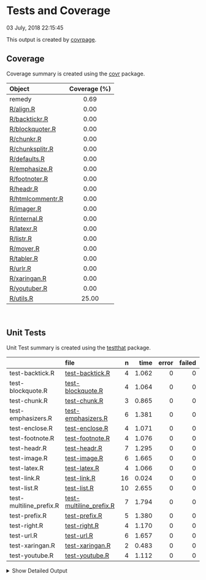Tests and Coverage
================
03 July, 2018 22:15:45

This output is created by
[covrpage](https://github.com/yonicd/covrpage).

## Coverage

Coverage summary is created using the
[covr](https://github.com/r-lib/covr) package.

| Object                                  | Coverage (%) |
| :-------------------------------------- | :----------: |
| remedy                                  |     0.69     |
| [R/align.R](../R/align.R)               |     0.00     |
| [R/backtickr.R](../R/backtickr.R)       |     0.00     |
| [R/blockquoter.R](../R/blockquoter.R)   |     0.00     |
| [R/chunkr.R](../R/chunkr.R)             |     0.00     |
| [R/chunksplitr.R](../R/chunksplitr.R)   |     0.00     |
| [R/defaults.R](../R/defaults.R)         |     0.00     |
| [R/emphasize.R](../R/emphasize.R)       |     0.00     |
| [R/footnoter.R](../R/footnoter.R)       |     0.00     |
| [R/headr.R](../R/headr.R)               |     0.00     |
| [R/htmlcommentr.R](../R/htmlcommentr.R) |     0.00     |
| [R/imager.R](../R/imager.R)             |     0.00     |
| [R/internal.R](../R/internal.R)         |     0.00     |
| [R/latexr.R](../R/latexr.R)             |     0.00     |
| [R/listr.R](../R/listr.R)               |     0.00     |
| [R/mover.R](../R/mover.R)               |     0.00     |
| [R/tabler.R](../R/tabler.R)             |     0.00     |
| [R/urlr.R](../R/urlr.R)                 |     0.00     |
| [R/xaringan.R](../R/xaringan.R)         |     0.00     |
| [R/youtuber.R](../R/youtuber.R)         |     0.00     |
| [R/utils.R](../R/utils.R)               |    25.00     |

<br>

## Unit Tests

Unit Test summary is created using the
[testthat](https://github.com/r-lib/testthat)
package.

|                          | file                                                         |  n |  time | error | failed | skipped | warning |
| ------------------------ | :----------------------------------------------------------- | -: | ----: | ----: | -----: | ------: | ------: |
| test-backtick.R          | [test-backtick.R](testthat/test-backtick.R)                  |  4 | 1.062 |     0 |      0 |       0 |       0 |
| test-blockquote.R        | [test-blockquote.R](testthat/test-blockquote.R)              |  4 | 1.064 |     0 |      0 |       0 |       0 |
| test-chunk.R             | [test-chunk.R](testthat/test-chunk.R)                        |  3 | 0.865 |     0 |      0 |       0 |       0 |
| test-emphasizers.R       | [test-emphasizers.R](testthat/test-emphasizers.R)            |  6 | 1.381 |     0 |      0 |       0 |       0 |
| test-enclose.R           | [test-enclose.R](testthat/test-enclose.R)                    |  4 | 1.071 |     0 |      0 |       0 |       0 |
| test-footnote.R          | [test-footnote.R](testthat/test-footnote.R)                  |  4 | 1.076 |     0 |      0 |       0 |       0 |
| test-headr.R             | [test-headr.R](testthat/test-headr.R)                        |  7 | 1.295 |     0 |      0 |       0 |       0 |
| test-image.R             | [test-image.R](testthat/test-image.R)                        |  6 | 1.665 |     0 |      0 |       0 |       0 |
| test-latex.R             | [test-latex.R](testthat/test-latex.R)                        |  4 | 1.066 |     0 |      0 |       0 |       0 |
| test-link.R              | [test-link.R](testthat/test-link.R)                          | 16 | 0.024 |     0 |      0 |       0 |       0 |
| test-list.R              | [test-list.R](testthat/test-list.R)                          | 10 | 2.655 |     0 |      0 |       0 |       0 |
| test-multiline\_prefix.R | [test-multiline\_prefix.R](testthat/test-multiline_prefix.R) |  7 | 1.794 |     0 |      0 |       0 |       0 |
| test-prefix.R            | [test-prefix.R](testthat/test-prefix.R)                      |  5 | 1.380 |     0 |      0 |       0 |       0 |
| test-right.R             | [test-right.R](testthat/test-right.R)                        |  4 | 1.170 |     0 |      0 |       0 |       0 |
| test-url.R               | [test-url.R](testthat/test-url.R)                            |  6 | 1.657 |     0 |      0 |       0 |       0 |
| test-xaringan.R          | [test-xaringan.R](testthat/test-xaringan.R)                  |  2 | 0.483 |     0 |      0 |       0 |       0 |
| test-youtube.R           | [test-youtube.R](testthat/test-youtube.R)                    |  4 | 1.112 |     0 |      0 |       0 |       0 |

<details>
  <summary> Show Detailed Output </summary>
| file                                                              | context                         | test                                                   | status | n |  time |
| :---------------------------------------------------------------- | :------------------------------ | :----------------------------------------------------- | :----- | -: | ----: |
| [test-backtick.R](testthat/test-backtick.R#L15)                   | backticks                       | backticks: empty                                       | PASS   | 1 | 0.167 |
| [test-backtick.R](testthat/test-backtick.R#L28)                   | backticks                       | backticks: highlighted                                 | PASS   | 1 | 0.292 |
| [test-backtick.R](testthat/test-backtick.R#L41)                   | backticks                       | backticks: multiline                                   | PASS   | 1 | 0.292 |
| [test-backtick.R](testthat/test-backtick.R#L54)                   | backticks                       | backticks: multiselect                                 | PASS   | 1 | 0.311 |
| [test-blockquote.R](testthat/test-blockquote.R#L13)               | blockquoter                     | blockquoter: empty                                     | PASS   | 1 | 0.165 |
| [test-blockquote.R](testthat/test-blockquote.R#L25)               | blockquoter                     | blockquoter: highlighted                               | PASS   | 1 | 0.298 |
| [test-blockquote.R](testthat/test-blockquote.R#L37)               | blockquoter                     | blockquoter: multiline                                 | PASS   | 1 | 0.300 |
| [test-blockquote.R](testthat/test-blockquote.R#L49)               | blockquoter                     | blockquoter: multiparagraph                            | PASS   | 1 | 0.301 |
| [test-chunk.R](testthat/test-chunk.R#L27_L29)                     | chunks                          | splitting: splitting one chunk into two                | PASS   | 1 | 0.301 |
| [test-chunk.R](testthat/test-chunk.R#L47_L49)                     | chunks                          | creating: full document                                | PASS   | 1 | 0.268 |
| [test-chunk.R](testthat/test-chunk.R#L67_L69)                     | chunks                          | wrapping: full document                                | PASS   | 1 | 0.296 |
| [test-emphasizers.R](testthat/test-emphasizers.R#L15)             | emphasizers                     | italics: empty                                         | PASS   | 1 | 0.159 |
| [test-emphasizers.R](testthat/test-emphasizers.R#L28)             | emphasizers                     | italics: highlighted                                   | PASS   | 1 | 0.301 |
| [test-emphasizers.R](testthat/test-emphasizers.R#L45)             | emphasizers                     | bold: empty                                            | PASS   | 1 | 0.159 |
| [test-emphasizers.R](testthat/test-emphasizers.R#L58)             | emphasizers                     | bold: highlighted                                      | PASS   | 1 | 0.297 |
| [test-emphasizers.R](testthat/test-emphasizers.R#L75)             | emphasizers                     | strike: empty                                          | PASS   | 1 | 0.170 |
| [test-emphasizers.R](testthat/test-emphasizers.R#L88)             | emphasizers                     | strike: highlighted                                    | PASS   | 1 | 0.295 |
| [test-enclose.R](testthat/test-enclose.R#L21)                     | enclose                         | enclose: empty                                         | PASS   | 1 | 0.165 |
| [test-enclose.R](testthat/test-enclose.R#L38)                     | enclose                         | enclose: highlighted                                   | PASS   | 1 | 0.303 |
| [test-enclose.R](testthat/test-enclose.R#L54)                     | enclose                         | enclose: multiple lines                                | PASS   | 1 | 0.300 |
| [test-enclose.R](testthat/test-enclose.R#L68)                     | enclose                         | enclose: multiple selections                           | PASS   | 1 | 0.303 |
| [test-footnote.R](testthat/test-footnote.R#L15)                   | footnotes                       | footnotes: empty                                       | PASS   | 1 | 0.163 |
| [test-footnote.R](testthat/test-footnote.R#L28)                   | footnotes                       | footnotes: highlighted                                 | PASS   | 1 | 0.300 |
| [test-footnote.R](testthat/test-footnote.R#L41)                   | footnotes                       | footnotes: multiline                                   | PASS   | 1 | 0.299 |
| [test-footnote.R](testthat/test-footnote.R#L54)                   | footnotes                       | footnotes: multiselect                                 | PASS   | 1 | 0.314 |
| [test-headr.R](testthat/test-headr.R#L10)                         | headr                           | add headers to source editor: \#                       | PASS   | 1 | 0.166 |
| [test-headr.R](testthat/test-headr.R#L17)                         | headr                           | add headers to source editor: \#\#                     | PASS   | 1 | 0.168 |
| [test-headr.R](testthat/test-headr.R#L24)                         | headr                           | add headers to source editor: \#\#\#                   | PASS   | 1 | 0.165 |
| [test-headr.R](testthat/test-headr.R#L31)                         | headr                           | add headers to source editor: \#\#\#\#                 | PASS   | 1 | 0.170 |
| [test-headr.R](testthat/test-headr.R#L38)                         | headr                           | add headers to source editor: \#\#\#\#\#               | PASS   | 1 | 0.160 |
| [test-headr.R](testthat/test-headr.R#L45)                         | headr                           | add headers to source editor: \#\#\#\#\#\#             | PASS   | 1 | 0.167 |
| [test-headr.R](testthat/test-headr.R#L53)                         | headr                           | add headers to source editor: append                   | PASS   | 1 | 0.299 |
| [test-image.R](testthat/test-image.R#L15)                         | images                          | images: empty                                          | PASS   | 1 | 0.166 |
| [test-image.R](testthat/test-image.R#L28)                         | images                          | images: no description bad link                        | PASS   | 1 | 0.301 |
| [test-image.R](testthat/test-image.R#L41)                         | images                          | images: description bad link                           | PASS   | 1 | 0.300 |
| [test-image.R](testthat/test-image.R#L54)                         | images                          | images: no description good link                       | PASS   | 1 | 0.299 |
| [test-image.R](testthat/test-image.R#L67)                         | images                          | images: single word description good link              | PASS   | 1 | 0.300 |
| [test-image.R](testthat/test-image.R#L80)                         | images                          | images: multiple word description good link            | PASS   | 1 | 0.299 |
| [test-latex.R](testthat/test-latex.R#L15)                         | latex                           | latex: empty                                           | PASS   | 1 | 0.157 |
| [test-latex.R](testthat/test-latex.R#L28)                         | latex                           | latex: highlighted                                     | PASS   | 1 | 0.298 |
| [test-latex.R](testthat/test-latex.R#L41)                         | latex                           | latex: multiline                                       | PASS   | 1 | 0.297 |
| [test-latex.R](testthat/test-latex.R#L54)                         | latex                           | latex: multiselect                                     | PASS   | 1 | 0.314 |
| [test-link.R](testthat/test-link.R#L5)                            | url and relative link detection | urls are detected: www                                 | PASS   | 1 | 0.002 |
| [test-link.R](testthat/test-link.R#L8)                            | url and relative link detection | urls are detected: http                                | PASS   | 1 | 0.002 |
| [test-link.R](testthat/test-link.R#L11)                           | url and relative link detection | urls are detected: https                               | PASS   | 1 | 0.002 |
| [test-link.R](testthat/test-link.R#L17)                           | url and relative link detection | (potential) relative links are detected: md            | PASS   | 1 | 0.002 |
| [test-link.R](testthat/test-link.R#L20)                           | url and relative link detection | (potential) relative links are detected: Rmd           | PASS   | 1 | 0.001 |
| [test-link.R](testthat/test-link.R#L23)                           | url and relative link detection | (potential) relative links are detected: subdir file   | PASS   | 1 | 0.002 |
| [test-link.R](testthat/test-link.R#L26)                           | url and relative link detection | (potential) relative links are detected: subdir folder | PASS   | 1 | 0.001 |
| [test-link.R](testthat/test-link.R#L32)                           | url and relative link detection | image links are detected: png                          | PASS   | 1 | 0.001 |
| [test-link.R](testthat/test-link.R#L35)                           | url and relative link detection | image links are detected: jpg                          | PASS   | 1 | 0.002 |
| [test-link.R](testthat/test-link.R#L38)                           | url and relative link detection | image links are detected: jpeg                         | PASS   | 1 | 0.001 |
| [test-link.R](testthat/test-link.R#L41)                           | url and relative link detection | image links are detected: gif                          | PASS   | 1 | 0.002 |
| [test-link.R](testthat/test-link.R#L47)                           | url and relative link detection | invalid urls/links are not detected: http/s            | PASS   | 2 | 0.002 |
| [test-link.R](testthat/test-link.R#L51)                           | url and relative link detection | invalid urls/links are not detected: www               | PASS   | 2 | 0.003 |
| [test-link.R](testthat/test-link.R#L55)                           | url and relative link detection | invalid urls/links are not detected: no .com           | PASS   | 1 | 0.001 |
| [test-list.R](testthat/test-list.R#L13)                           | lists                           | unordered lists: empty                                 | PASS   | 1 | 0.128 |
| [test-list.R](testthat/test-list.R#L25)                           | lists                           | unordered lists: highlighted                           | PASS   | 1 | 0.303 |
| [test-list.R](testthat/test-list.R#L37)                           | lists                           | unordered lists: multiple lines                        | PASS   | 1 | 0.299 |
| [test-list.R](testthat/test-list.R#L49)                           | lists                           | unordered lists: multiple paragraphs                   | PASS   | 1 | 0.297 |
| [test-list.R](testthat/test-list.R#L61)                           | lists                           | unordered lists: nested list                           | PASS   | 1 | 0.296 |
| [test-list.R](testthat/test-list.R#L75)                           | lists                           | ordered lists: empty                                   | PASS   | 1 | 0.128 |
| [test-list.R](testthat/test-list.R#L87)                           | lists                           | ordered lists: highlighted                             | PASS   | 1 | 0.304 |
| [test-list.R](testthat/test-list.R#L99)                           | lists                           | ordered lists: multiple lines                          | PASS   | 1 | 0.302 |
| [test-list.R](testthat/test-list.R#L111)                          | lists                           | ordered lists: multiple paragraphs                     | PASS   | 1 | 0.297 |
| [test-list.R](testthat/test-list.R#L123)                          | lists                           | ordered lists: nested list                             | PASS   | 1 | 0.301 |
| [test-multiline\_prefix.R](testthat/test-multiline_prefix.R#L20)  | multiline prefix                | prefix: empty                                          | PASS   | 1 | 0.130 |
| [test-multiline\_prefix.R](testthat/test-multiline_prefix.R#L32)  | multiline prefix                | prefix: empty as\_is                                   | PASS   | 1 | 0.174 |
| [test-multiline\_prefix.R](testthat/test-multiline_prefix.R#L48)  | multiline prefix                | prefix: highlighted                                    | PASS   | 1 | 0.294 |
| [test-multiline\_prefix.R](testthat/test-multiline_prefix.R#L64)  | multiline prefix                | prefix: multiple lines                                 | PASS   | 1 | 0.298 |
| [test-multiline\_prefix.R](testthat/test-multiline_prefix.R#L80)  | multiline prefix                | prefix: multiple paragraphs                            | PASS   | 1 | 0.299 |
| [test-multiline\_prefix.R](testthat/test-multiline_prefix.R#L94)  | multiline prefix                | prefix: multiple paragraphs as\_is                     | PASS   | 1 | 0.300 |
| [test-multiline\_prefix.R](testthat/test-multiline_prefix.R#L110) | multiline prefix                | prefix: nested list                                    | PASS   | 1 | 0.299 |
| [test-prefix.R](testthat/test-prefix.R#L20)                       | prefix                          | prefix: empty                                          | PASS   | 1 | 0.164 |
| [test-prefix.R](testthat/test-prefix.R#L36)                       | prefix                          | prefix: line                                           | PASS   | 1 | 0.291 |
| [test-prefix.R](testthat/test-prefix.R#L50)                       | prefix                          | prefix: highlighted                                    | PASS   | 1 | 0.317 |
| [test-prefix.R](testthat/test-prefix.R#L66)                       | prefix                          | prefix: multiple lines                                 | PASS   | 1 | 0.297 |
| [test-prefix.R](testthat/test-prefix.R#L80)                       | prefix                          | prefix: multiple selections                            | PASS   | 1 | 0.311 |
| [test-right.R](testthat/test-right.R#L15)                         | copy text to the right          | rightr: one word                                       | PASS   | 1 | 0.283 |
| [test-right.R](testthat/test-right.R#L28)                         | copy text to the right          | rightr: one word                                       | PASS   | 1 | 0.283 |
| [test-right.R](testthat/test-right.R#L41)                         | copy text to the right          | rightr: multiple words                                 | PASS   | 1 | 0.307 |
| [test-right.R](testthat/test-right.R#L59)                         | copy text to the right          | rightr: highlighting                                   | PASS   | 1 | 0.297 |
| [test-url.R](testthat/test-url.R#L15)                             | urls                            | urls: empty                                            | PASS   | 1 | 0.161 |
| [test-url.R](testthat/test-url.R#L28)                             | urls                            | urls: no description bad link                          | PASS   | 1 | 0.298 |
| [test-url.R](testthat/test-url.R#L41)                             | urls                            | urls: description bad link                             | PASS   | 1 | 0.299 |
| [test-url.R](testthat/test-url.R#L54)                             | urls                            | urls: no description good link                         | PASS   | 1 | 0.299 |
| [test-url.R](testthat/test-url.R#L67)                             | urls                            | urls: single word description good link                | PASS   | 1 | 0.300 |
| [test-url.R](testthat/test-url.R#L80)                             | urls                            | urls: multiple word description good link              | PASS   | 1 | 0.300 |
| [test-xaringan.R](testthat/test-xaringan.R#L22_L24)               | xaringan                        | urls: empty                                            | PASS   | 1 | 0.171 |
| [test-xaringan.R](testthat/test-xaringan.R#L36_L37)               | xaringan                        | urls: highlighted                                      | PASS   | 1 | 0.312 |
| [test-youtube.R](testthat/test-youtube.R#L15_L17)                 | youtube                         | images: empty html                                     | PASS   | 1 | 0.168 |
| [test-youtube.R](testthat/test-youtube.R#L30_L31)                 | youtube                         | images: html                                           | PASS   | 1 | 0.335 |
| [test-youtube.R](testthat/test-youtube.R#L45_L46)                 | youtube                         | images: html width/height                              | PASS   | 1 | 0.303 |
| [test-youtube.R](testthat/test-youtube.R#L62_L63)                 | youtube                         | images: html width/height                              | PASS   | 1 | 0.306 |

</details>

<!--- Final Status : pass --->
